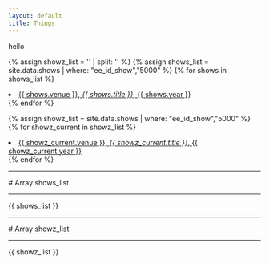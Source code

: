 ```yaml
---
layout: default
title: Things
---
```


hello
	
{% assign showz_list = '' | split: '' %}
{% assign shows_list = site.data.shows | where: "ee_id_show","5000" %}
{% for shows in shows_list %}
  <li>
      <a href="{{ shows.url }}">
      {{ shows.venue }}, <i>{{ shows.title }}</i>, {{ shows.year }}
      </a>
  </li>
{% endfor %}

{% assign showz_list = site.data.shows | where: "ee_id_show","5000" %}
{% for showz_current in showz_list %}		
<li>
<a href="../shows/{{showz_current.url }}">
{{ showz_current.venue }}, <i>{{ showz_current.title }}</i>, {{ showz_current.year }} 
</a>
</li>		
{% endfor %}
<hr>
# Array shows_list  
<hr>
{{ shows_list }}
<hr>  
# Array showz_list  
<hr>
{{ showz_list }}